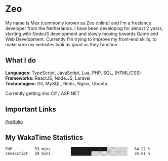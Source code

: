 # Zeo
My name is Mex (commonly known as Zeo online) and I'm a freelance developer from the Netherlands. I have been developing for almost 2 years, starting with NodeJS development and slowly moving towards Game and Web Development. Currently I'm trying to improve my front-end skills, to make sure my websites look as good as they function.

## What I do
**Languages:** TypeScript, JavaScript, Lua, PHP, SQL, (HTML/CSS)<br/>
**Frameworks:** ReactJS, Node.JS, Laravel<br/>
**Technologies:** Git, MySQL, Redis, Nginx, Ubuntu<br/>

Currently getting into C# / ASP.NET

## Important Links
[Portfolio](https://zeodev.cc)

## My WakaTime Statistics
<!--START_SECTION:waka-->
```text
PHP          53 mins         ████████████████░░░░░░░░░   64.22 % 
JavaScript   29 mins         █████████░░░░░░░░░░░░░░░░   35.61 % 
```
<!--END_SECTION:waka-->
